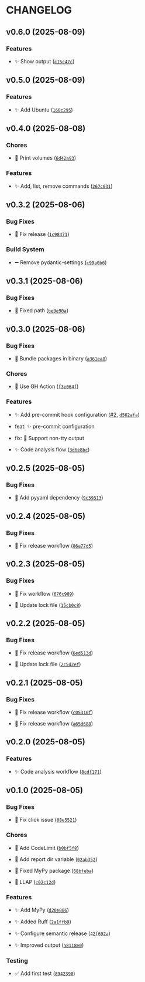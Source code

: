 # CHANGELOG


## v0.6.0 (2025-08-09)

### Features

- ✨ Show output
  ([`c15c47c`](https://github.com/getcapm/capm/commit/c15c47cf7d036bc99308446c4224b6d700825c2b))


## v0.5.0 (2025-08-09)

### Features

- ✨ Add Ubuntu
  ([`160c295`](https://github.com/getcapm/capm/commit/160c295864807892ef34807313f490d7c8edeb13))


## v0.4.0 (2025-08-08)

### Chores

- 🚧 Print volumes
  ([`6d42a93`](https://github.com/getcapm/capm/commit/6d42a93cf9a7809b448e5eebbc7a047053e9b49b))

### Features

- ✨ Add, list, remove commands
  ([`267c031`](https://github.com/getcapm/capm/commit/267c031f9eb33696253bd54aa5427e2058d21825))


## v0.3.2 (2025-08-06)

### Bug Fixes

- 🐛 Fix release
  ([`1c98471`](https://github.com/getcapm/capm/commit/1c98471ae1e621e638182bf8056bdb54527ed417))

### Build System

- ➖ Remove pydantic-settings
  ([`c99a0b6`](https://github.com/getcapm/capm/commit/c99a0b6b48142839ded8722d687ef65a1527a2a5))


## v0.3.1 (2025-08-06)

### Bug Fixes

- 🐛 Fixed path
  ([`be9e90a`](https://github.com/getcapm/capm/commit/be9e90a3808c046bf644ff84633d20d809b29298))


## v0.3.0 (2025-08-06)

### Bug Fixes

- 🐛 Bundle packages in binary
  ([`a361ea8`](https://github.com/getcapm/capm/commit/a361ea82c6fd35e27413ca772da7ccfcf6aad502))

### Chores

- 🚧 Use GH Action
  ([`f3e064f`](https://github.com/getcapm/capm/commit/f3e064f584603c59c9b634a943cbbfe44faae577))

### Features

- ✨ Add pre-commit hook configuration ([#2](https://github.com/getcapm/capm/pull/2),
  [`d562afa`](https://github.com/getcapm/capm/commit/d562afaf6754e0c9f46b935e9790e1edc1980936))

* feat: ✨ pre-commit configuration

* fix: 🐛 Support non-tty output

- ✨ Code analysis flow
  ([`3d6e8bc`](https://github.com/getcapm/capm/commit/3d6e8bcc9f4c8148265804ae7361ae2f2a995ffd))


## v0.2.5 (2025-08-05)

### Bug Fixes

- 🐛 Add pyyaml dependency
  ([`9c39313`](https://github.com/getcapm/capm/commit/9c393136a981243a95b16c88f4c0447572fc7bba))


## v0.2.4 (2025-08-05)

### Bug Fixes

- 🐛 Fix release workflow
  ([`86a77d5`](https://github.com/getcapm/capm/commit/86a77d57b7bab7561b850aa9950a1797f29fa11b))


## v0.2.3 (2025-08-05)

### Bug Fixes

- 🐛 Fix workflow
  ([`676c989`](https://github.com/getcapm/capm/commit/676c9895a64f2dad549d7e07f24d087d0b5e1916))

- 🐛 Update lock file
  ([`15cb0c8`](https://github.com/getcapm/capm/commit/15cb0c8b6ea0d8e591d51ba05cb29d2f4d630107))


## v0.2.2 (2025-08-05)

### Bug Fixes

- 🐛 Fix release workflow
  ([`6ed513d`](https://github.com/getcapm/capm/commit/6ed513da0b5d78c891b50a016872dcce83b457d6))

- 🐛 Update lock file
  ([`2c5d2ef`](https://github.com/getcapm/capm/commit/2c5d2ef777b4547c932ea3d43be76d4f3d491bd7))


## v0.2.1 (2025-08-05)

### Bug Fixes

- 🐛 Fix release workflow
  ([`c05310f`](https://github.com/getcapm/capm/commit/c05310f8bde6f660bb5f0413b66ae937c00a6062))

- 🐛 Fix release workflow
  ([`a65d688`](https://github.com/getcapm/capm/commit/a65d688b6952a17441818fab459ba90e7fb5db8e))


## v0.2.0 (2025-08-05)

### Features

- ✨ Code analysis workflow
  ([`8cdf171`](https://github.com/getcapm/capm/commit/8cdf171e4188321d26bc14c9f70d8a8cc47aae56))


## v0.1.0 (2025-08-05)

### Bug Fixes

- 🐛 Fix click issue
  ([`08e5521`](https://github.com/getcapm/capm/commit/08e5521a898773635d56153aad36832adcf33fa6))

### Chores

- 🚧 Add CodeLimit
  ([`b0bf5f8`](https://github.com/getcapm/capm/commit/b0bf5f81d04cae531f8edd42fc0e74b41bda4ad8))

- 🚧 Add report dir variable
  ([`02ab352`](https://github.com/getcapm/capm/commit/02ab3528c0c6d9341ace3c95fe03806e69566b88))

- 🚧 Fixed MyPy package
  ([`68bfeba`](https://github.com/getcapm/capm/commit/68bfeba9b87a8c56c77a96fdef5b4c27c0ea65dd))

- 🚧 LLAP
  ([`c02c12d`](https://github.com/getcapm/capm/commit/c02c12d38e1939ebcff64707f1b768c1724ee963))

### Features

- ✨ Add MyPy
  ([`d20e806`](https://github.com/getcapm/capm/commit/d20e80675a1111b2bac3aa9034b44a13647a2e0c))

- ✨ Added Ruff
  ([`2a1ffb9`](https://github.com/getcapm/capm/commit/2a1ffb96910b4af7c9c132effdaa241c786c6727))

- ✨ Configure semantic release
  ([`42f692a`](https://github.com/getcapm/capm/commit/42f692a314a27e6194371a719ba491a8deca2f7a))

- ✨ Improved output
  ([`a8118e0`](https://github.com/getcapm/capm/commit/a8118e0fba260f215f6bdd0c0bc02674f6a4c78e))

### Testing

- ✅ Add first test
  ([`8942390`](https://github.com/getcapm/capm/commit/8942390b8dd2832bc1b5e338b5eaecdd4eaca957))
